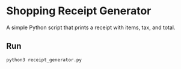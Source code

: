 # Shopping Receipt Generator

A simple Python script that prints a receipt with items, tax, and total.

## Run

```bash
python3 receipt_generator.py
```
